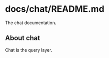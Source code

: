 docs/chat/README.md
==============

The chat documentation.

About chat
----------
Chat is the query layer.
